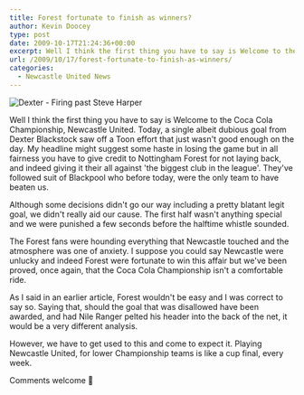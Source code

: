 ```yaml
---
title: Forest fortunate to finish as winners?
author: Kevin Doocey
type: post
date: 2009-10-17T21:24:36+00:00
excerpt: Well I think the first thing you have to say is Welcome to the Coca Cola Championship..
url: /2009/10/17/forest-fortunate-to-finish-as-winners/
categories:
  - Newcastle United News
---
```


![Dexter - Firing past Steve Harper](https://i.dailymail.co.uk/i/pix/2009/10/17/article-0-06DCBA8E000005DC-337_468x286.jpg)

Well I think the first thing you have to say is Welcome to the Coca Cola Championship, Newcastle United. Today, a single albeit dubious goal from Dexter Blackstock saw off a Toon effort that just wasn't good enough on the day. My headline might suggest some haste in losing the game but in all fairness you have to give credit to Nottingham Forest for not laying back, and  indeed giving it their all against 'the biggest club in the league'. They've followed suit of Blackpool who before today, were the only team to have beaten us.

Although some decisions didn't go our way including a pretty blatant legit goal, we didn't really aid our cause. The first half wasn't anything special and we were punished a few seconds before the halftime whistle sounded.

The Forest fans were hounding everything that Newcastle touched and the atmosphere was one of anxiety. I suppose you could say Newcastle were unlucky and indeed Forest were fortunate to win this affair but we've been proved, once again, that the Coca Cola Championship isn't a comfortable ride.

As I said in an earlier article, Forest wouldn't be easy and I was correct to say so. Saying that, should the goal that was disallowed have been awarded, and had Nile Ranger pelted his header into the back of the net, it would be a very different analysis.

However, we have to get used to this and come to expect it. Playing Newcastle United, for lower Championship teams is like a cup final, every week.

Comments welcome 🙂
